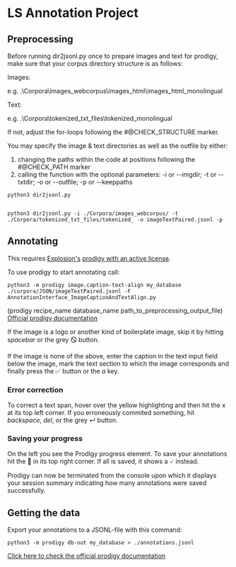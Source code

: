 # LS Annotation Project

## Preprocessing
Before running dir2jsonl.py once to prepare images and text for prodigy, make sure that your corpus directory structure is as follows:

Images:

e.g. .\Corpora\images_webcorpus\images_html\images_html_monolingual

Text:

e.g. .\Corpora\tokenized_txt_files\tokenized_monolingual

If not, adjust the for-loops following the #@CHECK_STRUCTURE marker.

You may specify the image & text directories as well as the outfile by either:
1. changing the paths within the code at positions following the #@CHECK_PATH marker
2. calling the function with the optional parameters: -i or --imgdir; -t or --txtdir; -o or --outfile; -p or --keeppaths
```
python3 dir2jsonl.py


python3 dir2jsonl.py -i ./Corpora/images_webcorpus/ -t ./Corpora/tokenized_txt_files/tokenized_ -o imageTextPaired.jsonl -p
```
## Annotating
This requires [Explosion's](https://explosion.ai/) [prodigy with an active license](https://prodi.gy/buy).

To use prodigy to start annotating call:
```
python3 -m prodigy image.caption-text-align my_database ./corpora/JSON/imageTextPaired.jsonl -F AnnotationInterface_ImageCaptionAndTextAlign.py
```
(prodigy recipe_name database_name path_to_preprocessing_output_file)
[Official prodigy documentation](https://prodi.gy/docs/#first-steps1)

If the image is a logo or another kind of boilerplate image, skip it by hitting *spacebar* or the grey &#128711; button.

If the image is none of the above, enter the caption in the text input field below the image, mark the text section to which the image corresponds and finally press the &#9989; button or the *a* key.

### Error correction
To correct a text span, hover over the yellow highlighting and then hit the x at its top left corner.
If you erroneously commited something, hit *backspace*, *del*, or the grey &#8629; button.

### Saving your progress
On the left you see the Prodigy progress element. 
To save your annotations hit the &#x1F4BE; in its top right corner. If all is saved, it shows a &#128504; instead.

Prodigy can now be terminated from the console upon which it displays your session summary indicating how many annotations were saved successfully. 

## Getting the data
Export your annotations to a JSONL-file with this command:
```
python3 -m prodigy db-out my_database > ./annotations.jsonl
```
[Click here to check the official prodigy documentation](https://prodi.gy/docs/#first-steps2)
